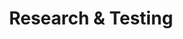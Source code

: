 ---
id: 6
icon: 'user-testing.svg'
title: 'Research & Testing'
description: 'I dive into the unknown to understand what motivates people and what their pain points are.'
---